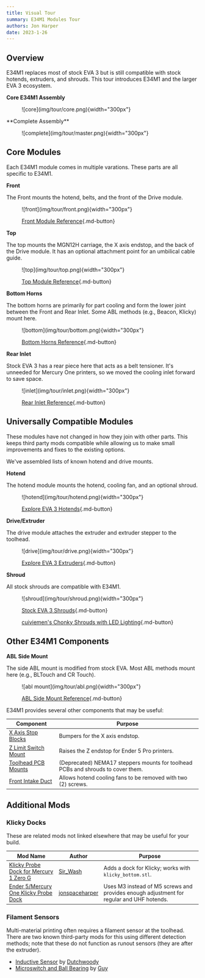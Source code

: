 ```yaml
---
title: Visual Tour
summary: E34M1 Modules Tour
authors: Jon Harper
date: 2023-1-26
---
```


## Overview

E34M1 replaces most of stock EVA 3 but is still compatible with stock hotends, extruders, and shrouds. This tour introduces E34M1 and the larger EVA 3 ecosystem.

<div markdown class="jh-grid-container jh-grid-2">
<div markdown class="jh-card">

**Core E34M1 Assembly**
<figure markdown>
![core](img/tour/core.png){width="300px"}
</figure>
</div>
<div markdown class="jh-card">
**Complete Assembly**
<figure markdown>
![complete](img/tour/master.png){width="300px"}
</figure>
</div>
</div>

## Core Modules

Each E34M1 module comes in multiple varations. These parts are all specific to E34M1.

<div markdown class="jh-grid-container jh-grid-2">
<div markdown class="jh-card">

**Front**

The Front mounts the hotend, belts, and the front of the Drive module.

<figure markdown>
![front](img/tour/front.png){width="300px"}

[Front Module Reference](modules/front.md){.md-button}
</figure>

</div>
<div markdown class="jh-card">

**Top**

The top mounts the MGN12H carriage, the X axis endstop, and the back of the Drive module. It has an optional attachment point for an umbilical cable guide.

<figure markdown>
![top](img/tour/top.png){width="300px"}

[Top Module Reference](modules/top.md){.md-button}
</figure>

<div markdown class="jh-grid-container jh-grid-1 jh-link-grid">
</div>
</div>
<div markdown class="jh-card">

**Bottom Horns**

The bottom horns are primarily for part cooling and form the lower joint between the Front and Rear Inlet. Some ABL methods (e.g., Beacon, Klicky) mount here.

<figure markdown>
![bottom](img/tour/bottom.png){width="300px"}

[Bottom Horns Reference](modules/bottom.md){.md-button}
</figure>
</div>
<div markdown class="jh-card">

**Rear Inlet**

Stock EVA 3 has a rear piece here that acts as a belt tensioner. It's unneeded for Mercury One printers, so we moved the cooling inlet forward to save space.

<figure markdown>
![inlet](img/tour/inlet.png){width="300px"}

[Rear Inlet Reference](modules/rear.md){.md-button}
</figure>
</div>
</div>

## Universally Compatible Modules

These modules have not changed in how they join with other parts. This keeps third party mods compatible while allowing us to make small improvements and fixes to the existing options.

We've assembled lists of known hotend and drive mounts.

<div markdown class="jh-grid-container jh-grid-2">
<div markdown class="jh-card">

**Hotend**

The hotend module mounts the hotend, cooling fan, and an optional shroud.

<figure markdown>
![hotend](img/tour/hotend.png){width="300px"}

[Explore EVA 3 Hotends](modules/hotend.md){.md-button}
</figure>

</div>
<div markdown class="jh-card">

**Drive/Extruder**

The drive module attaches the extruder and extruder stepper to the toolhead.

<figure markdown>
![drive](img/tour/drive.png){width="300px"}

[Explore EVA 3 Extruders](modules/drive.md){.md-button}
</figure>

</div>
<div markdown class="jh-card">

**Shroud**

All stock shrouds are compatible with E34M1.

<figure markdown>
![shroud](img/tour/shroud.png){width="300px"}

[Stock EVA 3 Shrouds](https://main.eva-3d.page/heat_insert/shrouds/chonkier/){.md-button}

[cuiviemen's Chonky Shrouds with LED Lighting](https://www.printables.com/model/420929-eva-30-chonky-shrouds-with-led-lighting){.md-button}

</figure>

</div>
</div>

## Other E34M1 Components

<div markdown class="jh-grid-container jh-grid-2">
<div markdown class="jh-card">

**ABL Side Mount**

The side ABL mount is modified from stock EVA. Most ABL methods mount here (e.g., BLTouch and CR Touch).

<figure markdown>
![abl mount](img/tour/abl.png){width="300px"}

[ABL Side Mount Reference](modules/abl.md){.md-button}
</figure>
</div>
</div>

E34M1 provides several other components that may be useful:

| Component                     | Purpose |
|-------------------------------|---------|
| [X Axis Stop Blocks](modules/stop_block.md) | Bumpers for the X axis endstop. |
| [Z Limit Switch Mount](modules/other.md#z-endstop-mount) | Raises the Z endstop for Ender 5 Pro printers. |
| [Toolhead PCB Mounts](modules/pcb_mounts.md) | (Deprecated) NEMA17 steppers mounts for toolhead PCBs and shrouds to cover them. |
| [Front Intake Duct](modules/other.md#front-intake-duct) | Allows hotend cooling fans to be removed with two (2) screws. |

## Additional Mods

### Klicky Docks

These are related mods not linked elsewhere that may be useful for your build.

| Mod Name | Author | Purpose |
|----------|--------|---------|
| [Klicky Probe Dock for Mercury 1 Zero G](https://www.printables.com/model/386819-klicky-probe-dock-for-mercury-1-zero-g) | [Sir_Wash](https://www.printables.com/social/415185-sir_wash) | Adds a dock for Klicky; works with `klicky_bottom.stl`. |
| [Ender 5/Mercury One Klicky Probe Dock](https://www.printables.com/model/595738-ender-5mercury-one-klicky-probe-dock) | [jonspaceharper](https://www.printables.com/@jonspaceharper) | Uses M3 instead of M5 screws and provides enough adjustment for regular and UHF hotends. |

### Filament Sensors

Multi-material printing often requires a filament sensor at the toolhead. There are two known third-party mods for this using different detection methods; note that these do not function as runout sensors (they are after the extruder).

- [Inductive Sensor](https://www.printables.com/model/239026-eva-3-toolhead-sensor) by [Dutchwoody](https://www.printables.com/@Dutchwoody)
- [Microswitch and Ball Bearing](https://www.printables.com/model/442650-eva-3-toolhead-sensor-mechanical-and-reliable) by [Guy](https://www.printables.com/@Guy_258839)